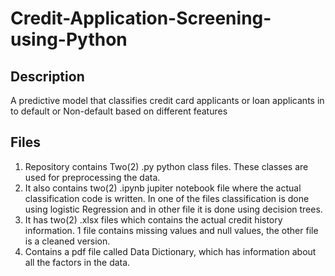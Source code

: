 # Credit-Application-Screening-using-Python

## Description
A predictive model that classifies credit card applicants or loan applicants in to default or Non-default based on different features

## Files
1. Repository contains Two(2) .py python class files. These classes are used for preprocessing the data.
2. It also contains two(2) .ipynb jupiter notebook file where the actual classification code is written. In one of the files classification is done using logistic Regression and in other file it is done using decision trees.
3. It has two(2) .xlsx files which contains the actual credit history information. 1 file contains missing values and null values, the other file is a cleaned version.
4. Contains a pdf file called Data Dictionary, which has information about all the factors in the data.
